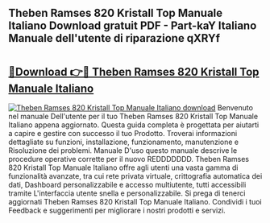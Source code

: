 ## Theben Ramses 820 Kristall Top Manuale Italiano Download gratuit PDF - Part-kaY Italiano Manuale dell'utente di riparazione qXRYf

# <h2><a href="http://dfabil.blite.top/?on=Theben+Ramses+820+Kristall+Top+Manuale+Italiano">🔗Download 👉🔴 Theben Ramses 820 Kristall Top Manuale Italiano</a></h2>

[![Theben Ramses 820 Kristall Top Manuale Italiano download](https://i.imgur.com/lujVjoI.png)](http://dfabil.blite.top/?on=Theben+Ramses+820+Kristall+Top+Manuale+Italiano)
Benvenuto nel manuale Dell'utente per il tuo Theben Ramses 820 Kristall Top Manuale Italiano appena aggiornato. Questa guida completa è progettata per aiutarti a capire e gestire con successo il tuo Prodotto. Troverai informazioni dettagliate su funzioni, installazione, funzionamento, manutenzione e Risoluzione dei problemi. Manuale D'uso questo manuale descrive le procedure operative corrette per il nuovo REDDDDDDD. Theben Ramses 820 Kristall Top Manuale Italiano offre agli utenti una vasta gamma di funzionalità avanzate, tra cui rete privata virtuale, crittografia automatica dei dati, Dashboard personalizzabile e accesso multiutente, tutti accessibili tramite L'interfaccia utente snella e personalizzabile. Si prega di tenerci aggiornati Theben Ramses 820 Kristall Top Manuale Italiano. Condividi i tuoi Feedback e suggerimenti per migliorare i nostri prodotti e servizi.

